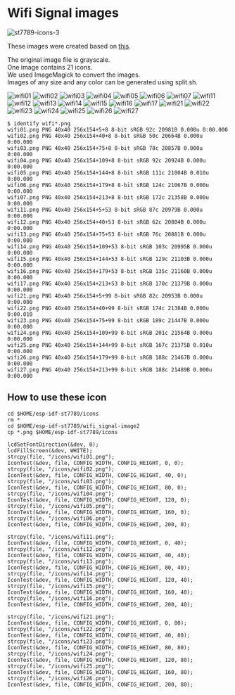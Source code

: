 # Wifi Signal images

![st7789-icons-3](https://github.com/user-attachments/assets/304eb3a4-5654-45c8-817e-817e651a6cab)

These images were created based on [this](https://www.vecteezy.com/vector-art/6306050-cellular-signal-icon-set-suitable-for-design-element-smartphone-signal-bar-and-cellular-signal-strength-indicator).   

The original image file is grayscale.   
One image contains 21 icons.   
We used ImageMagick to convert the images.   
Images of any size and any color can be generated using split.sh.   

![wifi01](https://github.com/user-attachments/assets/b9a5f754-a21e-410b-b4b5-15c3789f084c)
![wifi02](https://github.com/user-attachments/assets/1bf84a39-7cf6-4a84-84d9-9bafdf064bb6)
![wifi03](https://github.com/user-attachments/assets/6b2f2cce-4b4c-4366-a46e-bf182b078330)
![wifi04](https://github.com/user-attachments/assets/1f5970c2-85e8-4a41-bfc6-851589bb8d7f)
![wifi05](https://github.com/user-attachments/assets/b413a1cd-e8ca-45af-a3d1-36082ee64fce)
![wifi06](https://github.com/user-attachments/assets/5efde286-e60f-49af-a057-a80ea2ede59a)
![wifi07](https://github.com/user-attachments/assets/3fbc4fb3-c0d2-48ed-b178-706fa8975a06)
![wifi11](https://github.com/user-attachments/assets/8a3701e2-6cec-4d35-a95b-4dfaa9297390)
![wifi12](https://github.com/user-attachments/assets/3b8ad129-426f-4ce1-ade5-a7817a609bb0)
![wifi13](https://github.com/user-attachments/assets/a38b6ce1-7327-4833-8128-2d0378b67f6b)
![wifi14](https://github.com/user-attachments/assets/bcd13f22-0150-4b71-9d03-18aaca005d25)
![wifi15](https://github.com/user-attachments/assets/b3d272f0-5254-441f-ba3b-8f974dfa5c3e)
![wifi16](https://github.com/user-attachments/assets/dc4bb02a-5b39-4b9b-b049-966f9c886d5b)
![wifi17](https://github.com/user-attachments/assets/7f805f55-739c-45bb-b0df-7bf20fee1f9c)
![wifi21](https://github.com/user-attachments/assets/359ba273-6177-4121-88d1-a4f22bf47c7d)
![wifi22](https://github.com/user-attachments/assets/cb9ab8c5-c010-4327-bb53-ccf7eb1e6378)
![wifi23](https://github.com/user-attachments/assets/dd1f4880-922a-4509-ae03-f9d302395458)
![wifi24](https://github.com/user-attachments/assets/9ad9eab9-1349-4c79-aca1-9c744d1ecfd5)
![wifi25](https://github.com/user-attachments/assets/1a60d784-c26a-4880-9578-94f66a4a1e81)
![wifi26](https://github.com/user-attachments/assets/cae42ba8-d93a-4adb-a41a-b3454ec78a3e)
![wifi27](https://github.com/user-attachments/assets/863c2128-907f-4a13-b0ce-0122d93736fe)
```
$ identify wifi*.png
wifi01.png PNG 40x40 256x154+5+8 8-bit sRGB 92c 20981B 0.000u 0:00.000
wifi02.png PNG 40x40 256x154+40+8 8-bit sRGB 50c 20664B 0.000u 0:00.000
wifi03.png PNG 40x40 256x154+75+8 8-bit sRGB 78c 20857B 0.000u 0:00.000
wifi04.png PNG 40x40 256x154+109+8 8-bit sRGB 92c 20924B 0.000u 0:00.000
wifi05.png PNG 40x40 256x154+144+8 8-bit sRGB 111c 21004B 0.010u 0:00.000
wifi06.png PNG 40x40 256x154+179+8 8-bit sRGB 124c 21067B 0.000u 0:00.000
wifi07.png PNG 40x40 256x154+213+8 8-bit sRGB 172c 21358B 0.000u 0:00.000
wifi11.png PNG 40x40 256x154+5+53 8-bit sRGB 87c 20979B 0.000u 0:00.000
wifi12.png PNG 40x40 256x154+40+53 8-bit sRGB 62c 20804B 0.000u 0:00.000
wifi13.png PNG 40x40 256x154+75+53 8-bit sRGB 76c 20881B 0.000u 0:00.000
wifi14.png PNG 40x40 256x154+109+53 8-bit sRGB 103c 20995B 0.000u 0:00.000
wifi15.png PNG 40x40 256x154+144+53 8-bit sRGB 129c 21103B 0.000u 0:00.000
wifi16.png PNG 40x40 256x154+179+53 8-bit sRGB 135c 21160B 0.000u 0:00.000
wifi17.png PNG 40x40 256x154+213+53 8-bit sRGB 170c 21379B 0.000u 0:00.000
wifi21.png PNG 40x40 256x154+5+99 8-bit sRGB 82c 20953B 0.000u 0:00.000
wifi22.png PNG 40x40 256x154+40+99 8-bit sRGB 174c 21384B 0.000u 0:00.010
wifi23.png PNG 40x40 256x154+75+99 8-bit sRGB 189c 21447B 0.000u 0:00.000
wifi24.png PNG 40x40 256x154+109+99 8-bit sRGB 201c 21564B 0.000u 0:00.000
wifi25.png PNG 40x40 256x154+144+99 8-bit sRGB 167c 21375B 0.010u 0:00.000
wifi26.png PNG 40x40 256x154+179+99 8-bit sRGB 188c 21467B 0.000u 0:00.000
wifi27.png PNG 40x40 256x154+213+99 8-bit sRGB 188c 21489B 0.000u 0:00.000
```

## How to use these icon   
```
cd $HOME/esp-idf-st7789/icons
rm *
cd $HOME/esp-idf-st7789/wifi_signal-image2
cp *.png $HOME/esp-idf-st7789/icons
```


```
lcdSetFontDirection(&dev, 0);
lcdFillScreen(&dev, WHITE);
strcpy(file, "/icons/wifi01.png");
IconTest(&dev, file, CONFIG_WIDTH, CONFIG_HEIGHT, 0, 0);
strcpy(file, "/icons/wifi02.png");
IconTest(&dev, file, CONFIG_WIDTH, CONFIG_HEIGHT, 40, 0);
strcpy(file, "/icons/wifi03.png");
IconTest(&dev, file, CONFIG_WIDTH, CONFIG_HEIGHT, 80, 0);
strcpy(file, "/icons/wifi04.png");
IconTest(&dev, file, CONFIG_WIDTH, CONFIG_HEIGHT, 120, 0);
strcpy(file, "/icons/wifi05.png");
IconTest(&dev, file, CONFIG_WIDTH, CONFIG_HEIGHT, 160, 0);
strcpy(file, "/icons/wifi06.png");
IconTest(&dev, file, CONFIG_WIDTH, CONFIG_HEIGHT, 200, 0);

strcpy(file, "/icons/wifi11.png");
IconTest(&dev, file, CONFIG_WIDTH, CONFIG_HEIGHT, 0, 40);
strcpy(file, "/icons/wifi12.png");
IconTest(&dev, file, CONFIG_WIDTH, CONFIG_HEIGHT, 40, 40);
strcpy(file, "/icons/wifi13.png");
IconTest(&dev, file, CONFIG_WIDTH, CONFIG_HEIGHT, 80, 40);
strcpy(file, "/icons/wifi14.png");
IconTest(&dev, file, CONFIG_WIDTH, CONFIG_HEIGHT, 120, 40);
strcpy(file, "/icons/wifi15.png");
IconTest(&dev, file, CONFIG_WIDTH, CONFIG_HEIGHT, 160, 40);
strcpy(file, "/icons/wifi16.png");
IconTest(&dev, file, CONFIG_WIDTH, CONFIG_HEIGHT, 200, 40);

strcpy(file, "/icons/wifi21.png");
IconTest(&dev, file, CONFIG_WIDTH, CONFIG_HEIGHT, 0, 80);
strcpy(file, "/icons/wifi22.png");
IconTest(&dev, file, CONFIG_WIDTH, CONFIG_HEIGHT, 40, 80);
strcpy(file, "/icons/wifi23.png");
IconTest(&dev, file, CONFIG_WIDTH, CONFIG_HEIGHT, 80, 80);
strcpy(file, "/icons/wifi24.png");
IconTest(&dev, file, CONFIG_WIDTH, CONFIG_HEIGHT, 120, 80);
strcpy(file, "/icons/wifi25.png");
IconTest(&dev, file, CONFIG_WIDTH, CONFIG_HEIGHT, 160, 80);
strcpy(file, "/icons/wifi26.png");
IconTest(&dev, file, CONFIG_WIDTH, CONFIG_HEIGHT, 200, 80);
```
